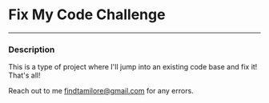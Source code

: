 # Fix My Code Challenge
___
### Description
This is a type of project where I'll jump into an existing code base and fix it!
That's all!

Reach out to me findtamilore@gmail.com for any errors.